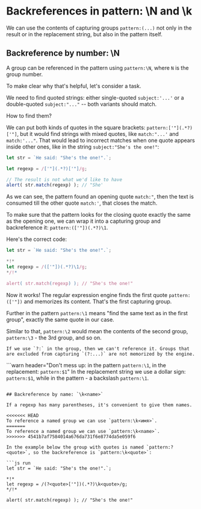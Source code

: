# Backreferences in pattern: \N and \k<name>

We can use the contents of capturing groups `pattern:(...)` not only in the result or in the replacement string, but also in the pattern itself.

## Backreference by number: \N

A group can be referenced in the pattern using `pattern:\N`, where `N` is the group number.

To make clear why that's helpful, let's consider a task.

We need to find quoted strings: either single-quoted `subject:'...'` or a double-quoted `subject:"..."` -- both variants should match.

How to find them?

We can put both kinds of quotes in the square brackets: `pattern:['"](.*?)['"]`, but it would find strings with mixed quotes, like `match:"...'` and `match:'..."`. That would lead to incorrect matches when one quote appears inside other ones, like in the string `subject:"She's the one!"`:

```js run
let str = `He said: "She's the one!".`;

let regexp = /['"](.*?)['"]/g;

// The result is not what we'd like to have
alert( str.match(regexp) ); // "She'
```

As we can see, the pattern found an opening quote `match:"`, then the text is consumed till the other quote `match:'`, that closes the match.

To make sure that the pattern looks for the closing quote exactly the same as the opening one, we can wrap it into a capturing group and backreference it: `pattern:(['"])(.*?)\1`.

Here's the correct code:

```js run
let str = `He said: "She's the one!".`;

*!*
let regexp = /(['"])(.*?)\1/g;
*/!*

alert( str.match(regexp) ); // "She's the one!"
```

Now it works! The regular expression engine finds the first quote `pattern:(['"])` and memorizes its content. That's the first capturing group.

Further in the pattern `pattern:\1` means "find the same text as in the first group", exactly the same quote in our case.

Similar to that, `pattern:\2` would mean the contents of the second group, `pattern:\3` - the 3rd group, and so on.

```smart
If we use `?:` in the group, then we can't reference it. Groups that are excluded from capturing `(?:...)` are not memorized by the engine.
```

```warn header="Don't mess up: in the pattern `pattern:\1`, in the replacement: `pattern:$1`"
In the replacement string we use a dollar sign: `pattern:$1`, while in the pattern - a backslash `pattern:\1`.
```

## Backreference by name: `\k<name>`

If a regexp has many parentheses, it's convenient to give them names.

<<<<<<< HEAD
To reference a named group we can use `pattern:\k<имя>`.
=======
To reference a named group we can use `pattern:\k<name>`.
>>>>>>> 4541b7af7584014a676da731f6e8774da5e059f6

In the example below the group with quotes is named `pattern:?<quote>`, so the backreference is `pattern:\k<quote>`:

```js run
let str = `He said: "She's the one!".`;

*!*
let regexp = /(?<quote>['"])(.*?)\k<quote>/g;
*/!*

alert( str.match(regexp) ); // "She's the one!"
```
